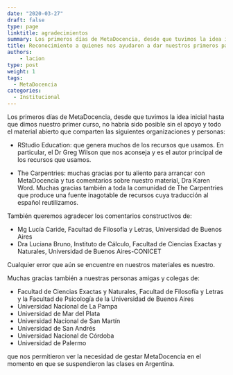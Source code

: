 ```yaml
---
date: "2020-03-27"
draft: false
type: page
linktitle: agradecimientos
summary: Los primeros días de MetaDocencia, desde que tuvimos la idea inicial hasta que dimos nuestro primer curso, no habría sido posible sin el apoyo y todo el material abierto que comparten varias organizaciones y personas.
title: Reconocimiento a quienes nos ayudaron a dar nuestros primeros pasos
authors: 
    - lacion
type: post
weight: 1
tags: 
  - MetaDocencia
categories:
  - Institucional
---
```


Los primeros días de MetaDocencia, desde que tuvimos la idea inicial hasta que dimos nuestro primer curso, no habría sido posible sin el apoyo y todo el material abierto que comparten las siguientes organizaciones y personas:

* RStudio Education: que genera muchos de los recursos que usamos. En particular, el Dr Greg Wilson que nos aconseja y es el autor principal de los recursos que usamos.

* The Carpentries: muchas gracias por tu aliento para arrancar con MetaDocencia y tus comentarios sobre nuestro material, Dra Karen Word. Muchas gracias también a toda la comunidad de The Carpentries que produce una fuente inagotable de recursos cuya traducción al español reutilizamos.

También queremos agradecer los comentarios constructivos de:

* Mg Lucía Caride, Facultad de Filosofía y Letras, Universidad de Buenos Aires
* Dra Luciana Bruno, Instituto de Cálculo, Facultad de Ciencias Exactas y Naturales, Universidad de Buenos Aires-CONICET

Cualquier error que aún se encuentre en nuestros materiales es nuestro.

Muchas gracias también a nuestras personas amigas y colegas de:

* Facultad de Ciencias Exactas y Naturales, Facultad de Filosofía y Letras y la Facultad de Psicología de la Universidad de Buenos Aires
* Universidad Nacional de La Pampa
* Universidad de Mar del Plata
* Universidad Nacional de San Martín
* Universidad de San Andrés
* Universidad Nacional de Córdoba
* Universidad de Palermo

que nos permitieron ver la necesidad de gestar MetaDocencia en el momento en que se suspendieron las clases en Argentina.
